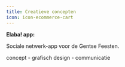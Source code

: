 ```yaml
---
title: Creatieve concepten
icon: icon-ecommerce-cart
---
```


**Elaba! app:** 

Sociale netwerk-app voor de Gentse Feesten.

concept - grafisch design - communicatie